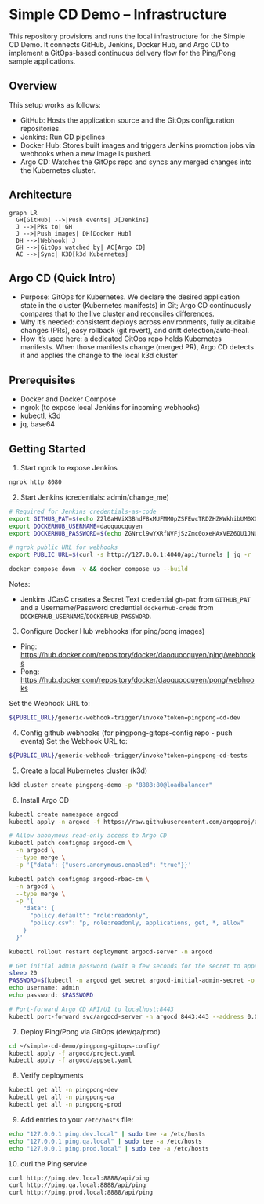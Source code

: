 # Simple CD Demo – Infrastructure

This repository provisions and runs the local infrastructure for the Simple CD Demo. It connects GitHub, Jenkins, Docker Hub, and Argo CD to implement a GitOps-based continuous delivery flow for the Ping/Pong sample applications.

## Overview

This setup works as follows:

- GitHub: Hosts the application source and the GitOps configuration repositories.
- Jenkins: Run CD pipelines
- Docker Hub: Stores built images and triggers Jenkins promotion jobs via webhooks when a new image is pushed.
- Argo CD: Watches the GitOps repo and syncs any merged changes into the Kubernetes cluster.

## Architecture

```mermaid
graph LR
  GH[GitHub] -->|Push events| J[Jenkins]
  J -->|PRs to| GH
  J -->|Push images| DH[Docker Hub]
  DH -->|Webhook| J
  GH -->|GitOps watched by| AC[Argo CD]
  AC -->|Sync| K3D[k3d Kubernetes]
```

## Argo CD (Quick Intro)

- Purpose: GitOps for Kubernetes. We declare the desired application state in the cluster (Kubernetes manifests) in Git; Argo CD continuously compares that to the live cluster and reconciles differences.
- Why it’s needed: consistent deploys across environments, fully auditable changes (PRs), easy rollback (git revert), and drift detection/auto-heal.
- How it’s used here: a dedicated GitOps repo holds Kubernetes manifests. When those manifests change (merged PR), Argo CD detects it and applies the change to the local k3d cluster

## Prerequisites

- Docker and Docker Compose
- ngrok (to expose local Jenkins for incoming webhooks)
- kubectl, k3d
- jq, base64

## Getting Started

1) Start ngrok to expose Jenkins

```sh
ngrok http 8080
```

2) Start Jenkins (credentials: admin/change_me)

```sh
# Required for Jenkins credentials-as-code
export GITHUB_PAT=$(echo Z2l0aHViX3BhdF8xMUFMM0pZSFEwcTRDZHZKWkhibUM0X0U5d0VLYW13ZDlURVZxZHhWQlJJdk83dllDdTZVbDlxdms5WkZ2WGxjTThDNDRPQVA3RER1SW1SYVU2Cg== | base64 -d)
export DOCKERHUB_USERNAME=daoquocquyen
export DOCKERHUB_PASSWORD=$(echo ZGNrcl9wYXRfNVFjSzZmc0oxeHAxVEZ6QU1JNUlRcGZJTlk0Cg== | base64 -d )

# ngrok public URL for webhooks
export PUBLIC_URL=$(curl -s http://127.0.0.1:4040/api/tunnels | jq -r '.tunnels[0].public_url')

docker compose down -v && docker compose up --build
```

Notes:
- Jenkins JCasC creates a Secret Text credential `gh-pat` from `GITHUB_PAT` and a Username/Password credential `dockerhub-creds` from `DOCKERHUB_USERNAME`/`DOCKERHUB_PASSWORD`.

3) Configure Docker Hub webhooks (for ping/pong images)

- Ping: https://hub.docker.com/repository/docker/daoquocquyen/ping/webhooks
- Pong: https://hub.docker.com/repository/docker/daoquocquyen/pong/webhooks

Set the Webhook URL to:

```sh
${PUBLIC_URL}/generic-webhook-trigger/invoke?token=pingpong-cd-dev
```

4) Config github webhooks (for pingpong-gitops-config repo - push events)
Set the Webhook URL to:
```sh
${PUBLIC_URL}/generic-webhook-trigger/invoke?token=pingpong-cd-tests
```

5) Create a local Kubernetes cluster (k3d)

```sh
k3d cluster create pingpong-demo -p "8888:80@loadbalancer"
```

6) Install Argo CD

```sh
kubectl create namespace argocd
kubectl apply -n argocd -f https://raw.githubusercontent.com/argoproj/argo-cd/stable/manifests/install.yaml

# Allow anonymous read-only access to Argo CD
kubectl patch configmap argocd-cm \
  -n argocd \
  --type merge \
  -p '{"data": {"users.anonymous.enabled": "true"}}'

kubectl patch configmap argocd-rbac-cm \
  -n argocd \
  --type merge \
  -p '{
    "data": {
      "policy.default": "role:readonly",
      "policy.csv": "p, role:readonly, applications, get, *, allow"
    }
  }'

kubectl rollout restart deployment argocd-server -n argocd

# Get initial admin password (wait a few seconds for the secret to appear)
sleep 20
PASSWORD=$(kubectl -n argocd get secret argocd-initial-admin-secret -o jsonpath='{.data.password}' | base64 -d; echo)
echo username: admin
echo password: $PASSWORD

# Port-forward Argo CD API/UI to localhost:8443
kubectl port-forward svc/argocd-server -n argocd 8443:443 --address 0.0.0.0
```

7) Deploy Ping/Pong via GitOps (dev/qa/prod)

```sh
cd ~/simple-cd-demo/pingpong-gitops-config/
kubectl apply -f argocd/project.yaml
kubectl apply -f argocd/appset.yaml
```

8) Verify deployments

```sh
kubectl get all -n pingpong-dev
kubectl get all -n pingpong-qa
kubectl get all -n pingpong-prod
```

9) Add entries to your `/etc/hosts` file:
```sh
echo "127.0.0.1 ping.dev.local" | sudo tee -a /etc/hosts
echo "127.0.0.1 ping.qa.local" | sudo tee -a /etc/hosts
echo "127.0.0.1 ping.prod.local" | sudo tee -a /etc/hosts
```

10) curl the Ping service
```sh
curl http://ping.dev.local:8888/api/ping
curl http://ping.qa.local:8888/api/ping
curl http://ping.prod.local:8888/api/ping
```
